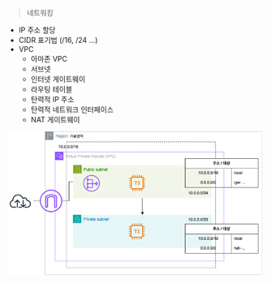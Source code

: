 > 네트워킹

- IP 주소 할당
- CIDR 표기법 (/16, /24 ...)
- VPC
    - 아마존 VPC
    - 서브넷
    - 인터넷 게이트웨이
    - 라우팅 테이블
    - 탄력적 IP 주소
    - 탄력적 네트워크 인터페이스
    - NAT 게이트웨이

![](src/캡스톤_다이어그램_그려보기.drawio.png)

